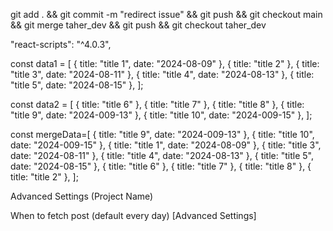 <!-- Checkout and back -->

git add . && git commit -m "redirect issue" && git push && git checkout main && git merge taher_dev && git push && git checkout taher_dev

"react-scripts": "^4.0.3",

const data1 = [
{ title: "title 1", date: "2024-08-09" },
{ title: "title 2" },
{ title: "title 3", date: "2024-08-11" },
{ title: "title 4", date: "2024-08-13" },
{ title: "title 5", date: "2024-08-15" },
];

const data2 = [
{ title: "title 6" },
{ title: "title 7" },
{ title: "title 8" },
{ title: "title 9", date: "2024-009-13" },
{ title: "title 10", date: "2024-009-15" },
];

const mergeData=[
{ title: "title 9", date: "2024-009-13" },
{ title: "title 10", date: "2024-009-15" },
{ title: "title 1", date: "2024-08-09" },
{ title: "title 3", date: "2024-08-11" },
{ title: "title 4", date: "2024-08-13" },
{ title: "title 5", date: "2024-08-15" },
{ title: "title 6" },
{ title: "title 7" },
{ title: "title 8" },
{ title: "title 2" },
];

Advanced Settings (Project Name)

When to fetch post (default every day) [Advanced Settings]
